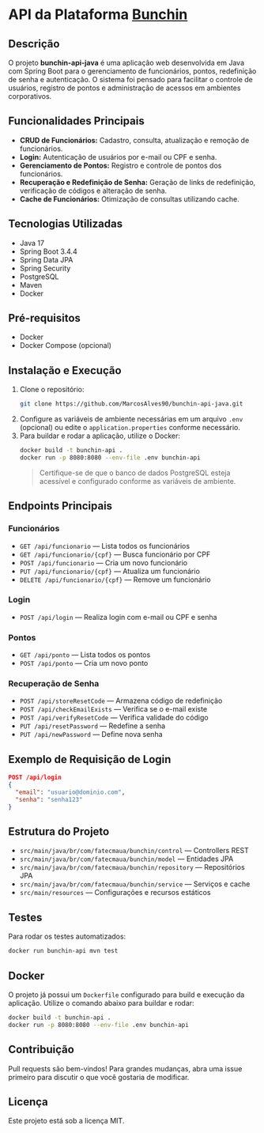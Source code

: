 # API da Plataforma [Bunchin](https://github.com/MarcosAlves90/bunchin)

## Descrição
O projeto **bunchin-api-java** é uma aplicação web desenvolvida em Java com Spring Boot para o gerenciamento de funcionários, pontos, redefinição de senha e autenticação. O sistema foi pensado para facilitar o controle de usuários, registro de pontos e administração de acessos em ambientes corporativos.

## Funcionalidades Principais
- **CRUD de Funcionários:** Cadastro, consulta, atualização e remoção de funcionários.
- **Login:** Autenticação de usuários por e-mail ou CPF e senha.
- **Gerenciamento de Pontos:** Registro e controle de pontos dos funcionários.
- **Recuperação e Redefinição de Senha:** Geração de links de redefinição, verificação de códigos e alteração de senha.
- **Cache de Funcionários:** Otimização de consultas utilizando cache.

## Tecnologias Utilizadas
- Java 17
- Spring Boot 3.4.4
- Spring Data JPA
- Spring Security
- PostgreSQL
- Maven
- Docker

## Pré-requisitos
- Docker
- Docker Compose (opcional)

## Instalação e Execução
1. Clone o repositório:
   ```bash
   git clone https://github.com/MarcosAlves90/bunchin-api-java.git
   ```
2. Configure as variáveis de ambiente necessárias em um arquivo `.env` (opcional) ou edite o `application.properties` conforme necessário.
3. Para buildar e rodar a aplicação, utilize o Docker:
   ```bash
   docker build -t bunchin-api .
   docker run -p 8080:8080 --env-file .env bunchin-api
   ```
   > Certifique-se de que o banco de dados PostgreSQL esteja acessível e configurado conforme as variáveis de ambiente.

## Endpoints Principais
### Funcionários
- `GET /api/funcionario` — Lista todos os funcionários
- `GET /api/funcionario/{cpf}` — Busca funcionário por CPF
- `POST /api/funcionario` — Cria um novo funcionário
- `PUT /api/funcionario/{cpf}` — Atualiza um funcionário
- `DELETE /api/funcionario/{cpf}` — Remove um funcionário

### Login
- `POST /api/login` — Realiza login com e-mail ou CPF e senha

### Pontos
- `GET /api/ponto` — Lista todos os pontos
- `POST /api/ponto` — Cria um novo ponto

### Recuperação de Senha
- `POST /api/storeResetCode` — Armazena código de redefinição
- `POST /api/checkEmailExists` — Verifica se o e-mail existe
- `POST /api/verifyResetCode` — Verifica validade do código
- `PUT /api/resetPassword` — Redefine a senha
- `PUT /api/newPassword` — Define nova senha

## Exemplo de Requisição de Login
```json
POST /api/login
{
  "email": "usuario@dominio.com",
  "senha": "senha123"
}
```

## Estrutura do Projeto
- `src/main/java/br/com/fatecmaua/bunchin/control` — Controllers REST
- `src/main/java/br/com/fatecmaua/bunchin/model` — Entidades JPA
- `src/main/java/br/com/fatecmaua/bunchin/repository` — Repositórios JPA
- `src/main/java/br/com/fatecmaua/bunchin/service` — Serviços e cache
- `src/main/resources` — Configurações e recursos estáticos

## Testes
Para rodar os testes automatizados:
```bash
docker run bunchin-api mvn test
```

## Docker
O projeto já possui um `Dockerfile` configurado para build e execução da aplicação. Utilize o comando abaixo para buildar e rodar:
```bash
docker build -t bunchin-api .
docker run -p 8080:8080 --env-file .env bunchin-api
```

## Contribuição
Pull requests são bem-vindos! Para grandes mudanças, abra uma issue primeiro para discutir o que você gostaria de modificar.

## Licença
Este projeto está sob a licença MIT.
